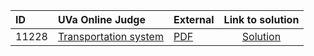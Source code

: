 | ID | UVa Online Judge | External | Link to solution |
|:---|:---|:---|:---:|
| 11228 | [Transportation system](https://onlinejudge.org/index.php?option=com_onlinejudge&Itemid=8&page=show_problem&problem=2169) | [PDF](https://onlinejudge.org/external/112/11228.pdf) | [Solution](https%3A//github.com/versenyi98/programming-contests/tree/master/UVa%20Online%20Judge/11228%2520-%2520Transportation%2520system)|
